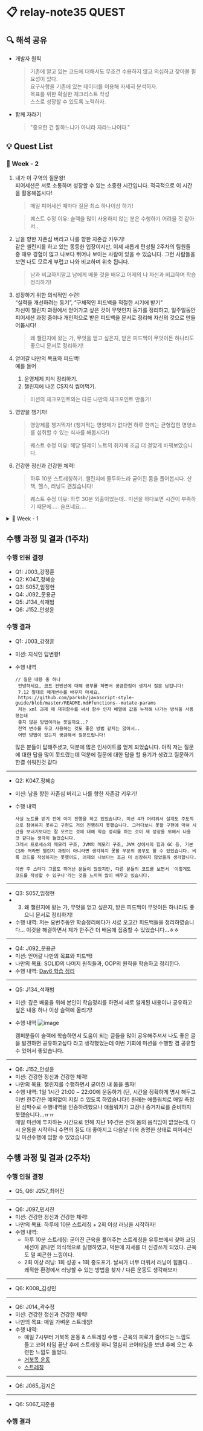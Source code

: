 # 📋 relay-note35 QUEST

## 🔍 해석 공유

- 개발자 원칙
  > 기존에 알고 있는 코드에 대해서도 무조건 수용하지 않고 의심하고 찾아볼 필요성이 있다.<br>
  > 요구사항을 기존에 있는 데이터를 이용해 자세히 분석하자.<br>
  > 목표를 위한 확실한 체크리스트 작성<br>
  > 스스로 성장할 수 있도록 노력하자.
- 함께 자라기
  > "중요한 건 잘하느냐가 아니라 자라느냐이다."

## 💡 Quest List

### 📅 Week - 2

1. 내가 이 구역의 질문왕!<br>
   피어세션은 서로 소통하며 성장할 수 있는 소중한 시간입니다. 적극적으로 이 시간을 활용해봅시다!<br>

   > 매일 피어세션 때마다 질문 최소 하나이상 하기!
   
   > 퀘스트 수정 이유: 슬랙을 많이 사용하지 않는 분은 수행하기 어려울 것 같아서..

2. 남을 향한 자존심 버리고 나를 향한 자존감 키우기!<br>
   같은 첼린지를 하고 있는 동등한 입장이지만, 이제 새롭게 편성될 2주차의 팀원들 중 매우 경험이 많고 나보다 뛰어나 보이는 사람이 있을 수 있습니다. 그런 사람들을 보면 나도 모르게 부럽고 나와 비교하며 위축 됩니다. <br>

   > 남과 비교하지말고 남에게 배울 것을 배우고 어제의 나 자신과 비교하며 학습 정리하기!

3. 성장하기 위한 의식적인 수련!<br>
   “실력을 개선하려는 동기”, “구체적인 피드백을 적절한 시기에 받기”<br>
   자신이 챌린지 과정에서 얻어가고 싶은 것이 무엇인지 동기를 정리하고, 일주일동안 피어세션 과정 중이나 개인적으로 받은 피드백을 문서로 정리해 자신의 것으로 만들어봅시다!<br>

   > 왜 챌린지에 왔는 가, 무엇을 얻고 싶은지, 받은 피드백이 무엇이든 하나라도 좋으니 문서로 정리하기!

4. 얻어갈 나만의 목표와 피드백!<br>
   예를 들어

   1. 운영체제 지식 정리하기.
   2. 챌린지에 나온 CS지식 씹어먹기. <br>

   > 미션의 체크포인트와는 다른 나만의 체크포인트 만들기!

5. 영양을 챙기자!<br>

   > 영양제를 챙겨먹자! (챙겨먹는 영양제가 없다면 하루 한끼는 균형잡힌 영양소를 섭취할 수 있는 식사를 해봅시다!)
   
   > 퀘스트 수정 이유: 해당 릴레이 노트의 취지에 조금 더 걸맞게 바꿔보았습니다.

6. 건강한 정신과 건강한 체력!<br>
   > 하루 10분 스트레칭하기. 챌린지에 몰두하느라 굳어진 몸을 풀어봅시다. 산책, 헬스, 러닝도 괜찮습니다!

   > 퀘스트 수정 이유: 하루 30분 외출이었는데.. 미션을 하다보면 시간이 부족하기 때문에..... 슬프네요....


<details>
<summary>📅 Week - 1</summary>
<div markdown="1">
  
1. 지식인 답변왕!<br>
   SLACK은 개발 기술을 공유하기에 최적화된 환경이니 여러 질문을 통해 사람들과 소통을 하여 기술을 공유해보도록 합시다!<br>

   > 1주일에 세 번은 미션 관련한 질의 응답에 질문하거나 답변하자!

2. 남을 향한 자존심 버리고 나를 향한 자존감 키우기!<br>
   같은 첼린지를 하고 있는 동등한 입장이지만, 이제 새롭게 편성될 2주차의 팀원들 중 매우 경험이 많고 나보다 뛰어나 보이는 사람이 있을 수 있습니다. 그런 사람들을 보면 나도 모르게 부럽고 나와 비교하며 위축 됩니다. <br>

   > 남과 비교하지말고 남에게 배울 것을 배우고 어제의 나 자신과 비교하며 학습 정리하기!

3. 성장하기 위한 의식적인 수련!<br>
   “실력을 개선하려는 동기”, “구체적인 피드백을 적절한 시기에 받기”<br>
   자신이 챌린지 과정에서 얻어가고 싶은 것이 무엇인지 동기를 정리하고, 일주일동안 피어세션 과정 중이나 개인적으로 받은 피드백을 문서로 정리해 자신의 것으로 만들어봅시다!<br>

   > 왜 챌린지에 왔는 가, 무엇을 얻고 싶은지, 받은 피드백이 무엇이든 하나라도 좋으니 문서로 정리하기!

4. 얻어갈 나만의 목표와 피드백!<br>
   예를 들어

   1. 운영체제 지식 정리하기.
   2. 챌린지에 나온 CS지식 씹어먹기.
   3. 7시 이전에 다 마무리 하기 등이 있겠죠?<br>
      > 미션의 체크포인트와는 다른 나만의 체크포인트 만들기!

5. SLACK 작성왕!<br>

   > 깊은 배움을 위해 본인이 학습정리를 하면서 새로 알게된 내용이나 공유하고 싶은 내용 하나 이상 슬랙에 올려보자!

6. 건강한 정신과 건강한 체력!<br>
   > 하루 30분 운동하기. 챌린지에 몰두하느라 굳어진 몸을 풀어봅시다. 산책, 헬스, 러닝 아무거나 상관없어요!

</div>
</details>


## 수행 과정 및 결과 (1주차)

### 수행 인원 결정

- Q1: J003\_강정훈
- Q2: K047\_정혜승
- Q3: S057\_임정현
- Q4: J092\_문용균
- Q5: J134\_석재범
- Q6: J152\_안성윤

### 수행 결과
- Q1: J003_강정훈 
- 미션: 지식인 답변왕!
- 수행 내역
  ```
  // 질문 내용 중 하나 
   안녕하세요, 코드 컨벤션에 대해 공부를 하면서 궁금한점이 생겨서 질문 남깁니다!
   7.12 절대로 매개변수를 바꾸지 마세요.
   https://github.com/parksb/javascript-style-guide/blob/master/README.md#functions--mutate-params
   저는 xml 과제 때 재귀함수를 써서 함수 인자 배열에 값을 누적해 나가는 방식을 사용했는데
   좋지 않은 방법이라는 뜻일까요..?
   전역 변수를 두고 사용하는 것도 좋은 방법 같지는 않아서..
   어떤 방법이 있는지 궁금해서 질문드립니다!
   ```

   많은 분들이 답해주셨고, 덕분에 많은 인사이트를 얻게 되었습니다. 
   아직 저는 질문에 대한 답을 많이 못드렸는데 덕분에 질문에 대한 답을 할 용기가 생겼고 질문하기 한결 쉬워진것 같다 
 ***


- Q2: K047_정혜승
- 미션: 남을 향한 자존심 버리고 나를 향한 자존감 키우기!
- 수행 내역

      사실 노트를 받기 전에 이미 진행을 하고 있었습니다. 미션 4가 어려워서 설계도 주도적으로 참여하지 못하고 구현도 거의 진행하지 못했습니다. 그러다보니 못할 구현에 막혀 시간을 보내기보다는 잘 모르는 것에 대해 학습 정리를 하는 것이 제 성장을 위해서 나을 것 같다는 생각이 들었습니다. 
      그래서 프로세스의 메모리 구조, JVM의 메모리 구조, JVM 상에서의 힙과 GC 등, 기본 CS와 저라면 챌린지 과정이 아니라면 생각하지 못할 부분의 공부도 할 수 있었습니다. 비록 코드를 작성하지는 못했어도, 어제의 나보다는 조금 더 성장하지 않았을까 생각합니다.

      이번 주 스터디 그룹도 뛰어난 분들이 많았지만, 다른 분들의 코드를 보면서 '이렇게도 코드를 작성할 수 있구나'라는 것을 느끼며 많이 배우고 있습니다.
***

- Q3: S057_임정현
- 3. 왜 챌린지에 왔는 가, 무엇을 얻고 싶은지, 받은 피드백이 무엇이든 하나라도 좋으니 문서로 정리하기!
- 수행 내역:
    저는 요번주동안 학습정리에다가 서로 오고간 피드백들을 정리하였습니다... 이것을 해결하면서 제가 한주간 더 배움에 집중할 수 있었습니다...ㅎㅎ
***
- Q4: J092\_문용균
- 미션: 얻어갈 나만의 목표와 피드백!
- 나만의 목표: SOLID의 나머지 원칙들과, OOP의 원칙을 학습하고 정리한다.
- 수행 내역: [Day6 학습 정리](https://yg-moon.notion.site/Day6-c53e6bd6919a41419e5df3b85c0738f8?pvs=4)
***
- Q5: J134_석재범
- 미션: 깊은 배움을 위해 본인이 학습정리를 하면서 새로 알게된 내용이나 공유하고 싶은 내용 하나 이상 슬랙에 올리기!
- 수행 내역
  ![image](https://github.com/user-attachments/assets/51d0fe9c-adf7-4306-a735-2534b3a73295)

  캠퍼분들이 슬랙에 학습하면서 도움이 되는 글들을 많이 공유해주셔서 나도 좋은 글을 발견하면 공유하고싶다 라고 생각했었는데 이번 기회에 미션을 수행할 겸 공유할 수 있어서 좋았습니다.
***
- Q6: J152_안성윤
- 미션: 건강한 정신과 건강한 체력!
- 나만의 목표: 챌린지를 수행하면서 굳어진 내 몸을 풀자!
- 수행 내역: 1일 1시간 21:00 ~ 22:00에 운동하기 (단, 시간을 정확하게 명시 해두고 이번 한주간은 예외없이 지킬 수 있도록 하였습니다!) 원래는 애플워치로 매일 측정된 심박수로 수행내역을 인증하려했으나 애플워치가 고장나 증거자료를 준비하지 못했습니다...ㅠㅠ</br>
매일 미션에 투자하는 시간으로 인해 지난 1주간은 전혀 몸의 움직임이 없었는데, 다시 운동을 시작하니 수면의 질도 더 좋아지고 다음날 더욱 총명한 상태로 피어세션 및 미션수행에 임할 수 있었습니다!



## 수행 과정 및 결과 (2주차)

### 수행 인원 결정

- Q5, Q6: J257\_최어진
***
- Q6: J097\_민서진
- 미션: 건강한 정신과 건강한 체력!
- 나만의 목표: 하루에 10분 스트레칭 + 2회 이상 러닝을 시작하자!
- 수행 내역:
  - 하루 10분 스트레칭: 굳어진 근육을 풀어주는 스트레칭을 유튜브에서 찾아 코딩 세션이 끝나면 의식적으로 실행하였고, 덕분에 자세를 더 신경쓰게 되었다. 근육도 덜 피곤한 느낌이다.
  - 2회 이상 러닝: 1회 성공 + 1회 중도포기. 날씨가 너무 더워서 러닝이 힘들다... 쾌적한 환경에서 러닝할 수 있는 방법을 찾자 / 다른 운동도 생각해보자 
***
- Q6: K008\_김성민
***
- Q6: J014\_곽수정
- 미션: 건강한 정신과 건강한 체력!
- 나만의 목표: 매일 가벼운 스트레칭!
- 수행 내역:
  - 매일 7시부터 거북목 운동 & 스트레칭 수행 - 근육의 피로가 줄어드는 느낌도 들고 코어 타임 끝난 후에 스트레칭 하니 열심히 코어타임을 보낸 후에 오는 후련한 느낌도 들었다.
  - [거북목 운동](https://www.youtube.com/watch?v=dJXZRZvqbYg)
  - [스트레칭](https://www.youtube.com/watch?v=LZWORB39zQk)

***
- Q6: J065\_김지은
***
- Q6: S067\_지준용

### 수행 결과
